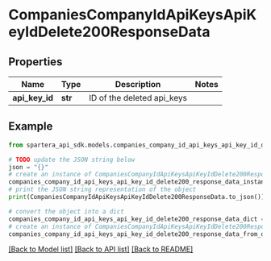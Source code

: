 # CompaniesCompanyIdApiKeysApiKeyIdDelete200ResponseData


## Properties

Name | Type | Description | Notes
------------ | ------------- | ------------- | -------------
**api_key_id** | **str** | ID of the deleted api_keys | 

## Example

```python
from spartera_api_sdk.models.companies_company_id_api_keys_api_key_id_delete200_response_data import CompaniesCompanyIdApiKeysApiKeyIdDelete200ResponseData

# TODO update the JSON string below
json = "{}"
# create an instance of CompaniesCompanyIdApiKeysApiKeyIdDelete200ResponseData from a JSON string
companies_company_id_api_keys_api_key_id_delete200_response_data_instance = CompaniesCompanyIdApiKeysApiKeyIdDelete200ResponseData.from_json(json)
# print the JSON string representation of the object
print(CompaniesCompanyIdApiKeysApiKeyIdDelete200ResponseData.to_json())

# convert the object into a dict
companies_company_id_api_keys_api_key_id_delete200_response_data_dict = companies_company_id_api_keys_api_key_id_delete200_response_data_instance.to_dict()
# create an instance of CompaniesCompanyIdApiKeysApiKeyIdDelete200ResponseData from a dict
companies_company_id_api_keys_api_key_id_delete200_response_data_from_dict = CompaniesCompanyIdApiKeysApiKeyIdDelete200ResponseData.from_dict(companies_company_id_api_keys_api_key_id_delete200_response_data_dict)
```
[[Back to Model list]](../README.md#documentation-for-models) [[Back to API list]](../README.md#documentation-for-api-endpoints) [[Back to README]](../README.md)


